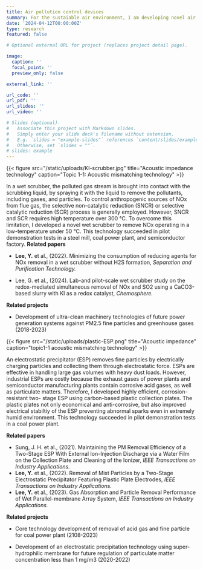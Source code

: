 ```yaml
---
title: Air pollution control devices
summary: For the sustaiable air environment, I am developing novel air pollution control devices to remove air pollutants exhausted from industry such as steel mills, coal power plants, and semiconductor factories. 
date: '2024-04-12T00:00:00Z'
type: research
featured: false

# Optional external URL for project (replaces project detail page).

image:
  caption: ''
  focal_point: ''
  preview_only: false

external_link: ''

url_code: ''
url_pdf: ''
url_slides: ''
url_video: ''

# Slides (optional).
#   Associate this project with Markdown slides.
#   Simply enter your slide deck's filename without extension.
#   E.g. `slides = "example-slides"` references `content/slides/example-slides.md`.
#   Otherwise, set `slides = ""`.
# slides: example
---
```

<style>
.featured-image {
  display: none !important;
}
</style>

{{< figure src="/static/uploads/KI-scrubber.jpg" title="Acoustic impedance technology" caption="Topic 1-1: Acoustic mismatching technology" >}}

In a wet scrubber, the polluted gas stream is brought into contact with the scrubbing liquid, by spraying it with the liquid to remove the pollutants, including gases, and particles. To control anthropogenic sources of NOx from flue gas, the selective non-catalytic reduction (SNCR) or selective catalytic reduction (SCR) process is generally employed. However, SNCR and SCR requires high temperature over 300 &deg;C. To overcome this limitation, I developed a novel wet scrubber to remove NOx operating in a low-temperature under 50 &deg;C. This technology succeeded in pilot demonstration tests in a steel mill, coal power plant, and semiconductor factory. 
**Related papers** <p>
- **Lee, Y.** et al., (2022). Minimizing the consumption of reducing agents for NOx removal in a wet scrubber without H2S formation, *Separation and Purification Technology.*<p>
- Lee, G. et al., (2024). Lab-and pilot-scale wet scrubber study on the redox-mediated simultaneous removal of NOx and SO2 using a CaCO3-based slurry with KI as a redox catalyst, *Chemosphere.*

**Related projects**<p>
- Development of ultra-clean machinery technologies of future power generation systems against PM2.5 fine particles and greenhouse gases (2018-2023)

{{< figure src="/static/uploads/plastic-ESP.png" title="Acoustic impedance" caption="topic1-1 acoustic mismatching technology" >}}

An electrostatic precipitator (ESP) removes fine particles by electrically charging particles and collecting them through electrostatic force. ESPs are effective in handling large gas volumes with heavy dust loads. However, industrial ESPs are costly because the exhaust gases of power plants and semiconductor manufacturing plants contain corrosive acid gases, as well as particulate matters. Therefore, I developed highly efficient, corrosion-resistant two-
stage ESP using carbon-based plastic collection plates. The plastic plates not only economical and anti-corrosive, but also improved electrical stabiltiy of the ESP preventing abnormal sparks even in extremely humid environment. This technology succeeded in pilot demonstration tests in a coal power plant.

**Related papers**<p>
- Sung, J. H. et al., (2021). Maintaining the PM Removal Efficiency of a Two-Stage ESP With External Ion-Injection Discharge via a Water Film on the Collection Plate and Cleaning of the Ionizer, *IEEE Transactions on Industry Applications.*
- **Lee, Y.** et al., (2022). Removal of Mist Particles by a Two-Stage Electrostatic Precipitator Featuring Plastic Plate Electrodes, *IEEE Transactions on Industry Applications.*
- **Lee, Y.** et al., (2023). Gas Absorption and Particle Removal Performance of Wet Parallel-membrane Array System, *IEEE Transactions on Industry Applications.*

**Related projects**<p>
- Core technology development of removal of acid gas and fine particle for coal power plant (2108-2023)<p>
- Development of an electrostatic precipitation technology using super-hydrophilic membrane for future regulation of particulate matter concentration less than 1 mg/m3 (2020-2022)